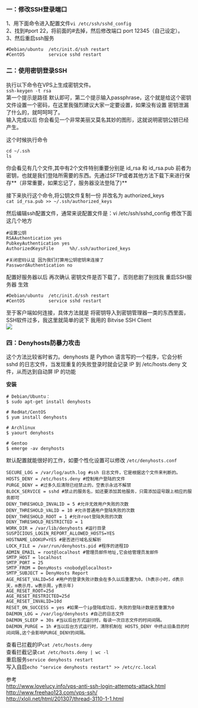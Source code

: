 ### 一：修改SSH登录端口
1、用下面命令进入配置文件`vi /etc/ssh/sshd_config`  
2、找到#port 22，将前面的#去掉，然后修改端口 port 12345（自己设定）。  
3、然后重启ssh服务
```
#Debian/ubuntu  /etc/init.d/ssh restart
#CentOS         service sshd restart
``` 

### 二：使用密钥登录SSH  
执行以下命令在VPS上生成密钥文件。  
`ssh-keygen -t rsa`  
第一个提示是路径 默认即可，第二个提示输入passphrase，这个就是给这个密钥文件设置一个密码，在这里我强烈建议大家一定要设置，如果没有设置 密钥泄漏了什么的，就呵呵呵了。  
输入完成以后 你会看见一个非常美丽又莫名其妙的图形，这就说明密钥公钥已经产生。  
  
这个时候执行命令  
```
cd ~/.ssh
ls
```
你会看见有几个文件,其中有2个文件特别重要分别是 id_rsa 和 id_rsa.pub  前者为密钥，也就是我们登陆所需要的东西。先通过SFTP或者其他方法下载下来进行保存**（非常重要，如果忘记了，服务器没法登陆了)**  
  
接下来执行这个命令,将公钥文件复制一份 并改名为 authorized_keys  
`cat id_rsa.pub >> ~/.ssh/authorized_keys`  
  
然后编辑ssh配置文件，通常来说配置文件是：vi /etc/ssh/sshd_config
修改下面这几个地方  
```
#设置公钥
RSAAuthentication yes
PubkeyAuthentication yes
AuthorizedKeysFile      %h/.ssh/authorized_keys

#关闭密码认证 因为我们打算用公钥密钥来连接了
PasswordAuthentication no
```
  
配置好服务器以后 再次确认 密钥文件是否下载了，否则悲剧了别找我 重启SSH服务器 生效  
```
#Debian/ubuntu  /etc/init.d/ssh restart
#CentOS         service sshd restart
``` 
  
至于客户端如何连接，具体方法就是 将密钥导入到密钥管理器一类的东西里面，SSH软件过多，我这里就简单的说下 我用的 Bitvise SSH Client  
![](http://xloli.net/wp-content/uploads/rsa.jpg)

### 四：Denyhosts防暴力攻击
这个方法比较省时省力。denyhosts 是 Python 语言写的一个程序，它会分析 sshd 的日志文件，当发现重复的失败登录时就会记录 IP 到 /etc/hosts.deny 文件，从而达到自动屏 IP 的功能  

**安装**  
```
# Debian/Ubuntu：
$ sudo apt-get install denyhosts
 
# RedHat/CentOS
$ yum install denyhosts
 
# Archlinux
$ yaourt denyhosts
 
# Gentoo
$ emerge -av denyhosts
```

默认配置就能很好的工作，如要个性化设置可以修改 `/etc/denyhosts.conf`  
```
SECURE_LOG = /var/log/auth.log #ssh 日志文件，它是根据这个文件来判断的。
HOSTS_DENY = /etc/hosts.deny #控制用户登陆的文件
PURGE_DENY = #过多久后清除已经禁止的，空表示永远不解禁
BLOCK_SERVICE = sshd #禁止的服务名，如还要添加其他服务，只需添加逗号跟上相应的服务即可
DENY_THRESHOLD_INVALID = 5 #允许无效用户失败的次数
DENY_THRESHOLD_VALID = 10 #允许普通用户登陆失败的次数
DENY_THRESHOLD_ROOT = 1 #允许root登陆失败的次数
DENY_THRESHOLD_RESTRICTED = 1
WORK_DIR = /var/lib/denyhosts #运行目录
SUSPICIOUS_LOGIN_REPORT_ALLOWED_HOSTS=YES
HOSTNAME_LOOKUP=YES #是否进行域名反解析
LOCK_FILE = /var/run/denyhosts.pid #程序的进程ID
ADMIN_EMAIL = root@localhost #管理员邮件地址,它会给管理员发邮件
SMTP_HOST = localhost
SMTP_PORT = 25
SMTP_FROM = DenyHosts <nobody@localhost>
SMTP_SUBJECT = DenyHosts Report
AGE_RESET_VALID=5d #用户的登录失败计数会在多久以后重置为0，(h表示小时，d表示天，m表示月，w表示周，y表示年)
AGE_RESET_ROOT=25d
AGE_RESET_RESTRICTED=25d
AGE_RESET_INVALID=10d
RESET_ON_SUCCESS = yes #如果一个ip登陆成功后，失败的登陆计数是否重置为0
DAEMON_LOG = /var/log/denyhosts #自己的日志文件
DAEMON_SLEEP = 30s #当以后台方式运行时，每读一次日志文件的时间间隔。
DAEMON_PURGE = 1h #当以后台方式运行时，清除机制在 HOSTS_DENY 中终止旧条目的时间间隔,这个会影响PURGE_DENY的间隔。
```

查看已拦截的IP`cat /etc/hosts.deny`  
查看拦截记录`cat /etc/hosts.deny | wc -l`  
重启服务`service denyhosts restart`  
写入自启`echo "service denyhosts restart" >> /etc/rc.local`  

参考  
http://www.lovelucy.info/vps-anti-ssh-login-attempts-attack.html  
http://www.freehao123.com/vps-ssh/  
http://xloli.net/html/201307/thread-3110-1-1.html  